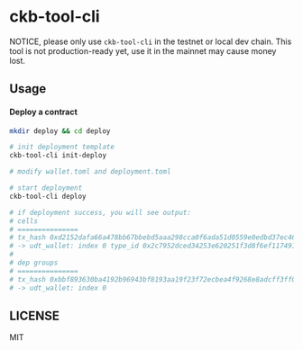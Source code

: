 # ckb-tool-cli

NOTICE, please only use `ckb-tool-cli` in the testnet or local dev chain. This tool is not production-ready yet, use it in the mainnet may cause money lost.

## Usage

#### Deploy a contract

``` sh
mkdir deploy && cd deploy

# init deployment template
ckb-tool-cli init-deploy

# modify wallet.toml and deployment.toml

# start deployment
ckb-tool-cli deploy

# if deployment success, you will see output:
# cells
# ===============
# tx_hash 0xd2152dafa66a478bb67bbebd5aaa298cca0f6ada51d0559e0edbd37ec46ed1c7
# -> udt_wallet: index 0 type_id 0x2c7952dced34253e620251f3d8f6ef11749176329f51d6fe9a6d8f7b67f04622
# 
# dep groups
# ===============
# tx_hash 0xbbf893630ba4192b96943bf8193aa19f23f72ecbea4f9268e8adcff3ff053eea
# -> udt_wallet: index 0
```

## LICENSE

MIT
